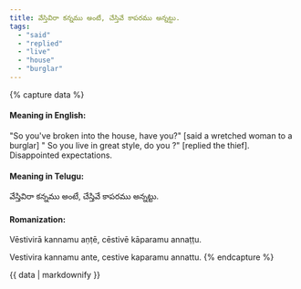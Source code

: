 ```yaml
---
title: వేస్తివిరా కన్నము అంటే, చేస్తివే కాపరము అన్నట్టు.
tags:
  - "said"
  - "replied"
  - "live"
  - "house"
  - "burglar"
---
```


{% capture data %}
#### Meaning in English:
"So you've broken into the house, have you?" [said a wretched woman to a burglar] " So you live in great style, do you ?" [replied the thief].
Disappointed expectations.

#### Meaning in Telugu:
వేస్తివిరా కన్నము అంటే, చేస్తివే కాపరము అన్నట్టు.

#### Romanization:
Vēstivirā kannamu aṇṭē, cēstivē kāparamu annaṭṭu.

Vestivira kannamu ante, cestive kaparamu annattu.
{% endcapture %}

{{ data | markdownify }}

